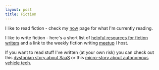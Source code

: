 ```yaml
---
layout: post
title: Fiction
---
```


I like to read fiction - check my [now](/now) page for what I'm currently reading.

I like to write fiction - here's a short list of [helpful resources for fiction writers](/fiction-resources) and a link to the weekly fiction writing [meetup](https://lu.ma/fiction-pomodoros) I host.

If you want to read stuff I've written (at your own risk) you can check out this [dystopian story about SaaS](https://www.wattpad.com/1211821226-pivot-tables) or this [micro-story about autonomous vehicle tech](/fiction/dodge).
